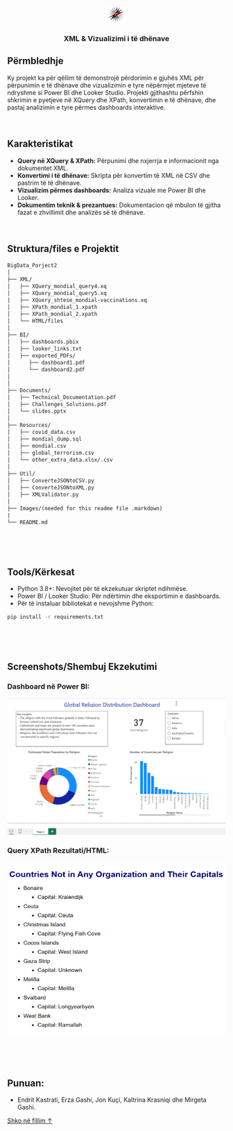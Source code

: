 <p align="center">
  <a href="https://fiek.uni-pr.edu/">
    <img src="/Images/logo1.png" alt="Logo" height="40">
  </a>

<h3 align="center">XML & Vizualizimi i të dhënave</h3>
</p>

## Përmbledhje

Ky projekt ka për qëllim të demonstrojë përdorimin e gjuhës XML për përpunimin e të dhënave dhe vizualizimin e tyre nëpërmjet mjeteve të ndryshme si Power BI dhe Looker Studio. Projekti gjithashtu përfshin shkrimin e pyetjeve në XQuery dhe XPath, konvertimin e të dhënave, dhe pastaj analizimin e tyre përmes dashboards interaktive. <br><br><br>

## Karakteristikat

- **Query në XQuery & XPath:** Përpunimi dhe nxjerrja e informacionit nga dokumentet XML.
- **Konvertimi i të dhënave:** Skripta për konvertim të XML në CSV dhe pastrim të të dhënave.
- **Vizualizim përmes dashboards:** Analiza vizuale me Power BI dhe Looker.
- **Dokumentim teknik & prezantues:** Dokumentacion që mbulon të gjitha fazat e zhvillimit dhe analizës së të dhënave. <br><br><br>

## Struktura/files e Projektit

```
BigData_Porject2
│
├── XML/                         
│   ├── XQuery_mondial_query4.xq
│   ├── XQuery_mondial_query5.xq
|   ├── XQuery_shtese_mondial-vaccinations.xq  
│   ├── XPath_mondial_1.xpath
│   ├── XPath_mondial_2.xpath
│   └── HTML/files
│
├── BI/                          
│   ├── dashboards.pbix
│   ├── looker_links.txt
│   ├── exported_PDFs/
│      ├── dashboard1.pdf
│      └── dashboard2.pdf
│     
│
├── Documents/                  
│   ├── Technical_Documentation.pdf    
│   ├── Challenges_Solutions.pdf       
│   └── slides.pptx                     
│
├── Resources/                 
│   ├── covid_data.csv
│   ├── mondial_dump.sql
│   ├── mondial.csv
│   ├── global_terrorism.csv
│   └── other_extra_data.xlsx/.csv
│
├── Util/                      
│   ├── ConverteJSONtoCSV.py
│   ├── ConverteJSONtoXML.py
│   ├── XMLValidator.py
│
├── Images/(needed for this readme file .markdown)
|
└── README.md
```
<br><br><br>

## Tools/Kërkesat

- Python 3.8+: Nevojitet për të ekzekutuar skriptet ndihmëse.
- Power BI / Looker Studio: Për ndërtimin dhe eksportimin e dashboards.
- Për të instaluar bibliotekat e nevojshme Python:

```sh
pip install -r requirements.txt
```
<br><br><br>

## Screenshots/Shembuj Ekzekutimi

### Dashboard në Power BI:
<img src="/Images/sc1.png" alt="Dashboard" width="700"/>

### Query XPath Rezultati/HTML:
<img src="/Images/sc2.png" alt="XPath Result" width="700" height="400"/>

<br><br><br>

## Punuan:
- Endrit Kastrati, Erza Gashi, Jon Kuçi, Kaltrina Krasniqi dhe Mirgeta Gashi.

<a href="#top">Shko në fillim ↑</a>
